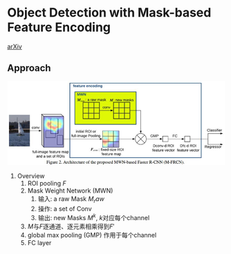 # Object Detection with Mask-based Feature Encoding
[arXiv](https://arxiv.org/abs/1802.03934)

## Approach
![MFRCNN](./.assets/MFRCNN.jpg)
1. Overview
    1. ROI pooling $F$
    2. Mask Weight Network (MWN)
       1. 输入: a raw Mask $M_raw$
       2. 操作: a set of Conv
       3. 输出: new Masks $M^k$, $k$对应每个channel
    3. $M$与$F$逐通道、逐元素相乘得到$F'$
    4. global max pooling (GMP) 作用于每个channel
    5. FC layer

